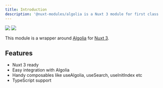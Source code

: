 ```yaml
---
title: Introduction
description: '@nuxt-modules/algolia is a Nuxt 3 module for first class integration with Algolia.'
---
```


<img src="/preview.png" class="dark-img" />
<img src="/preview-dark.png" class="light-img" />

This module is a wrapper around [Algolia](https://www.algolia.com/) for [Nuxt 3](https://v3.nuxtjs.org).

## Features

- Nuxt 3 ready
- Easy integration with Algolia
- Handy composables like useAlgolia, useSearch, useInitIndex etc
- TypeScript support
